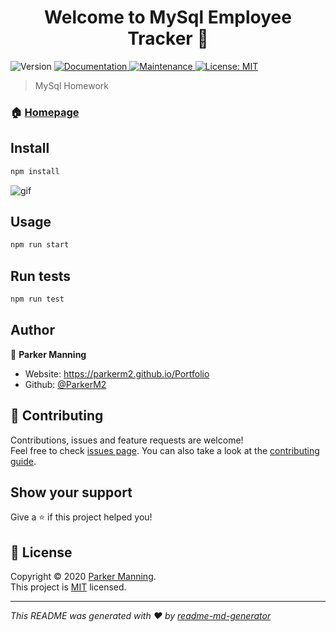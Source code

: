 <h1 align="center">Welcome to MySql Employee Tracker 👋</h1>
<p>
  <img alt="Version" src="https://img.shields.io/badge/version-1.0.0-blue.svg?cacheSeconds=2592000" />
  <a href="https://github.com/ParkerM2/12-MySQL-Homework#readme" target="_blank">
    <img alt="Documentation" src="https://img.shields.io/badge/documentation-yes-brightgreen.svg" />
  </a>
  <a href="https://github.com/ParkerM2/12-MySQL-Homework/graphs/commit-activity" target="_blank">
    <img alt="Maintenance" src="https://img.shields.io/badge/Maintained%3F-yes-green.svg" />
  </a>
  <a href="https://github.com/ParkerM2/12-MySQL-Homework/blob/master/LICENSE" target="_blank">
    <img alt="License: MIT" src="https://img.shields.io/github/license/ParkerM2/My Sql Employee tracker" />
  </a>
</p>

> MySql Homework

### 🏠 [Homepage](https://github.com/ParkerM2/12-MySQL-Homework#readme)

## Install

```sh
npm install
```

![gif](https://github.com/ParkerM2/12-MySQL-Homework/blob/main/Assets/mysqlgif.gif)

## Usage

```sh
npm run start
```

## Run tests

```sh
npm run test
```

## Author

👤 **Parker Manning**

* Website: https://parkerm2.github.io/Portfolio
* Github: [@ParkerM2](https://github.com/ParkerM2)

## 🤝 Contributing

Contributions, issues and feature requests are welcome!<br />Feel free to check [issues page](https://github.com/ParkerM2/12-MySQL-Homework/issues). You can also take a look at the [contributing guide](https://github.com/ParkerM2/12-MySQL-Homework/blob/master/CONTRIBUTING.md).

## Show your support

Give a ⭐️ if this project helped you!

## 📝 License

Copyright © 2020 [Parker Manning](https://github.com/ParkerM2).<br/>
This project is [MIT](https://github.com/ParkerM2/12-MySQL-Homework/blob/master/LICENSE) licensed.

***
_This README was generated with ❤️ by [readme-md-generator](https://github.com/kefranabg/readme-md-generator)_